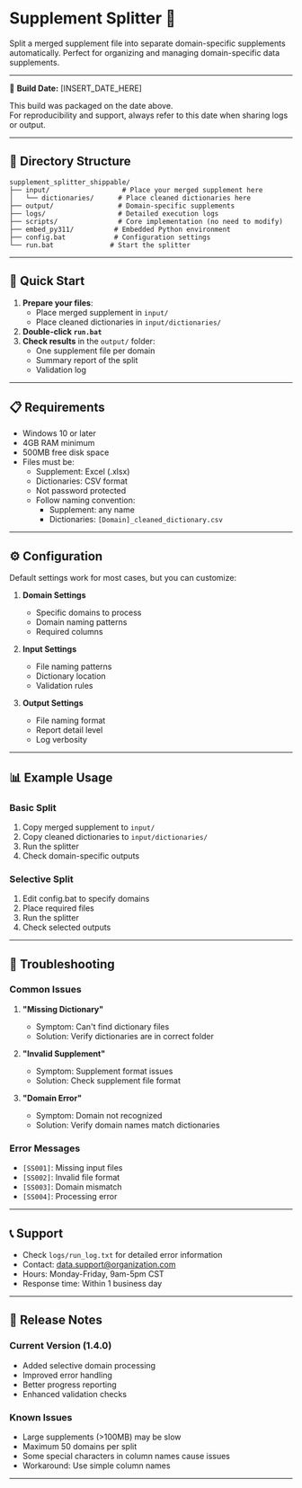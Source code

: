 # Supplement Splitter 📑

Split a merged supplement file into separate domain-specific supplements automatically. Perfect for organizing and managing domain-specific data supplements.

---

📅 **Build Date:** [INSERT_DATE_HERE]

This build was packaged on the date above.  
For reproducibility and support, always refer to this date when sharing logs or output.

---

## 📂 Directory Structure

```
supplement_splitter_shippable/
├── input/                  # Place your merged supplement here
│   └── dictionaries/      # Place cleaned dictionaries here
├── output/                # Domain-specific supplements
├── logs/                  # Detailed execution logs
├── scripts/               # Core implementation (no need to modify)
├── embed_py311/          # Embedded Python environment
├── config.bat            # Configuration settings
└── run.bat              # Start the splitter
```

---

## 🚀 Quick Start

1. **Prepare your files**:
   - Place merged supplement in `input/`
   - Place cleaned dictionaries in `input/dictionaries/`
2. **Double-click `run.bat`**
3. **Check results** in the `output/` folder:
   - One supplement file per domain
   - Summary report of the split
   - Validation log

---

## 📋 Requirements

- Windows 10 or later
- 4GB RAM minimum
- 500MB free disk space
- Files must be:
  - Supplement: Excel (.xlsx)
  - Dictionaries: CSV format
  - Not password protected
  - Follow naming convention:
    - Supplement: any name
    - Dictionaries: `[Domain]_cleaned_dictionary.csv`

---

## ⚙️ Configuration

Default settings work for most cases, but you can customize:

1. **Domain Settings**
   - Specific domains to process
   - Domain naming patterns
   - Required columns

2. **Input Settings**
   - File naming patterns
   - Dictionary location
   - Validation rules

3. **Output Settings**
   - File naming format
   - Report detail level
   - Log verbosity

---

## 📊 Example Usage

### Basic Split
1. Copy merged supplement to `input/`
2. Copy cleaned dictionaries to `input/dictionaries/`
3. Run the splitter
4. Check domain-specific outputs

### Selective Split
1. Edit config.bat to specify domains
2. Place required files
3. Run the splitter
4. Check selected outputs

---

## 🔎 Troubleshooting

### Common Issues

1. **"Missing Dictionary"**
   - Symptom: Can't find dictionary files
   - Solution: Verify dictionaries are in correct folder

2. **"Invalid Supplement"**
   - Symptom: Supplement format issues
   - Solution: Check supplement file format

3. **"Domain Error"**
   - Symptom: Domain not recognized
   - Solution: Verify domain names match dictionaries

### Error Messages

- `[SS001]`: Missing input files
- `[SS002]`: Invalid file format
- `[SS003]`: Domain mismatch
- `[SS004]`: Processing error

---

## 📞 Support

- Check `logs/run_log.txt` for detailed error information
- Contact: data.support@organization.com
- Hours: Monday-Friday, 9am-5pm CST
- Response time: Within 1 business day

---

## 📝 Release Notes

### Current Version (1.4.0)
- Added selective domain processing
- Improved error handling
- Better progress reporting
- Enhanced validation checks

### Known Issues
- Large supplements (>100MB) may be slow
- Maximum 50 domains per split
- Some special characters in column names cause issues
- Workaround: Use simple column names

--- 